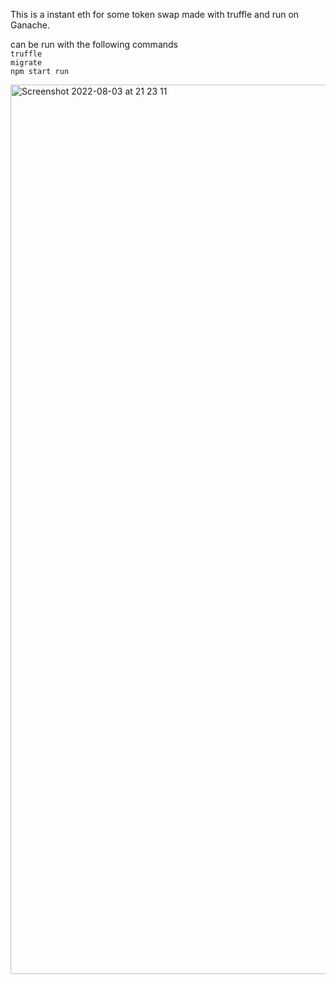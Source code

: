 This is a instant eth for some token swap made with truffle and run on Ganache.

can be run with the following commands <br>
<code>truffle migrate</code> <br>
<code>npm start run</code><br>

<img width="1423" alt="Screenshot 2022-08-03 at 21 23 11" src="https://user-images.githubusercontent.com/106168398/182692261-92169fa9-b116-44ff-ad8a-df1d8d38125e.png">

